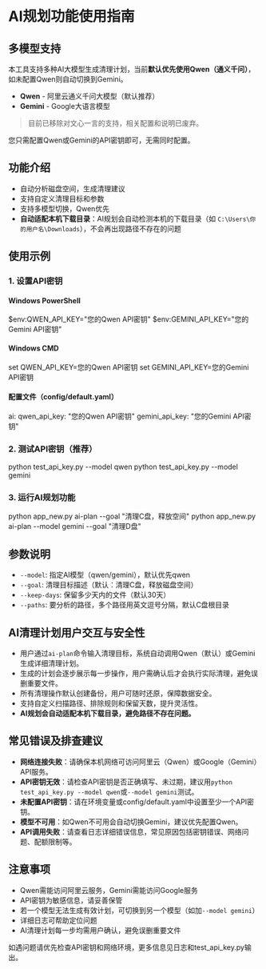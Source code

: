 # AI规划功能使用指南

## 多模型支持

本工具支持多种AI大模型生成清理计划，当前**默认优先使用Qwen（通义千问）**，如未配置Qwen则自动切换到Gemini。

- **Qwen** - 阿里云通义千问大模型（默认推荐）
- **Gemini** - Google大语言模型

> 目前已移除对文心一言的支持，相关配置和说明已废弃。

您只需配置Qwen或Gemini的API密钥即可，无需同时配置。

## 功能介绍

- 自动分析磁盘空间，生成清理建议
- 支持自定义清理目标和参数
- 支持多模型切换，Qwen优先
- **自动适配本机下载目录**：AI规划会自动检测本机的下载目录（如 `C:\Users\你的用户名\Downloads`），不会再出现路径不存在的问题

## 使用示例

### 1. 设置API密钥

#### Windows PowerShell
$env:QWEN_API_KEY="您的Qwen API密钥"
$env:GEMINI_API_KEY="您的Gemini API密钥"

#### Windows CMD
set QWEN_API_KEY=您的Qwen API密钥
set GEMINI_API_KEY=您的Gemini API密钥

#### 配置文件（config/default.yaml）
ai:
  qwen_api_key: "您的Qwen API密钥"
  gemini_api_key: "您的Gemini API密钥"

### 2. 测试API密钥（推荐）
python test_api_key.py --model qwen
python test_api_key.py --model gemini

### 3. 运行AI规划功能
python app_new.py ai-plan --goal "清理C盘，释放空间"
python app_new.py ai-plan --model gemini --goal "清理D盘"

## 参数说明
- `--model`: 指定AI模型（qwen/gemini），默认优先qwen
- `--goal`: 清理目标描述（默认：清理C盘，释放磁盘空间）
- `--keep-days`: 保留多少天内的文件（默认30天）
- `--paths`: 要分析的路径，多个路径用英文逗号分隔，默认C盘根目录

## AI清理计划用户交互与安全性

- 用户通过`ai-plan`命令输入清理目标，系统自动调用Qwen（默认）或Gemini生成详细清理计划。
- 生成的计划会逐步展示每一步操作，用户需确认后才会执行实际清理，避免误删重要文件。
- 所有清理操作默认创建备份，用户可随时还原，保障数据安全。
- 支持自定义扫描路径、排除规则和保留天数，提升灵活性。
- **AI规划会自动适配本机下载目录，避免路径不存在问题。**

## 常见错误及排查建议

- **网络连接失败**：请确保本机网络可访问阿里云（Qwen）或Google（Gemini）API服务。
- **API密钥无效**：请检查API密钥是否正确填写、未过期，建议用`python test_api_key.py --model qwen`或`--model gemini`测试。
- **未配置API密钥**：请在环境变量或config/default.yaml中设置至少一个API密钥。
- **模型不可用**：如Qwen不可用会自动切换Gemini，建议优先配置Qwen。
- **API调用失败**：请查看日志详细错误信息，常见原因包括密钥错误、网络问题、配额限制等。

## 注意事项
- Qwen需能访问阿里云服务，Gemini需能访问Google服务
- API密钥为敏感信息，请妥善保管
- 若一个模型无法生成有效计划，可切换到另一个模型（如加`--model gemini`）
- 详细日志可帮助定位问题
- AI清理计划每一步均需用户确认，避免误删重要文件

如遇问题请优先检查API密钥和网络环境，更多信息见日志和test_api_key.py输出。